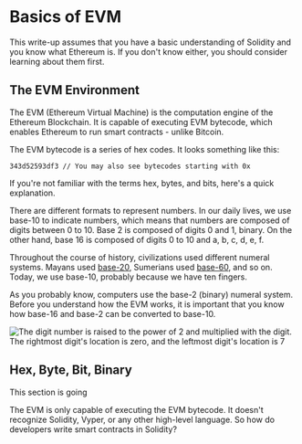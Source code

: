 # Basics of EVM

This write-up assumes that you have a basic understanding of Solidity and you know what Ethereum is. If you don't know either, you should consider learning about them first.

## The EVM Environment

The EVM (Ethereum Virtual Machine) is the computation engine of the Ethereum Blockchain. It is capable of executing EVM bytecode, which enables Ethereum to run smart contracts - unlike Bitcoin.

The EVM bytecode is a series of hex codes. It looks something like this:

```bytecode
343d52593df3 // You may also see bytecodes starting with 0x
```

If you're not familiar with the terms hex, bytes, and bits, here's a quick explanation.

There are different formats to represent numbers. In our daily lives, we use base-10 to indicate numbers, which means that numbers are composed of digits between 0 to 10. Base 2 is composed of digits 0 and 1, binary. On the other hand, base 16 is composed of digits 0 to 10 and a, b, c, d, e, f.

Throughout the course of history, civilizations used different numeral systems. Mayans used [base-20](https://en.wikipedia.org/wiki/Maya_numerals), Sumerians used [base-60](https://en.wikipedia.org/wiki/Sexagesimal), and so on. Today, we use base-10, probably because we have ten fingers.

As you probably know, computers use the base-2 (binary) numeral system. Before you understand how the EVM works, it is important that you know how base-16 and base-2 can be converted to base-10.

![The digit number is raised to the power of 2 and multiplied with the digit. The rightmost digit's location is zero, and the leftmost digit's location is 7](https://www.w3resource.com/w3r_images/javascript-math-image-exercise-2.svg)


## Hex, Byte, Bit, Binary

This section is going

The EVM is only capable of executing the EVM bytecode. It doesn't recognize Solidity, Vyper, or any other high-level language. So how do developers write smart contracts in Solidity?
